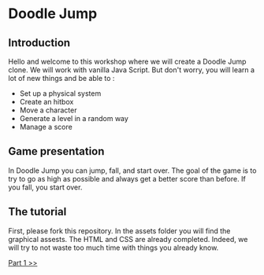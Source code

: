 # Doodle Jump

## Introduction

Hello and welcome to this workshop where we will create a Doodle Jump clone. We will work with vanilla Java Script. But don't worry, you will learn a lot of new things and be able to :

- Set up a physical system
- Create an hitbox
- Move a character
- Generate a level in a random way
- Manage a score

## Game presentation

In Doodle Jump you can jump, fall, and start over. The goal of the game is to try to go as high as possible and always get a better score than before. If you fall, you start over.

## The tutorial

First, please fork this repository. In the assets folder you will find the graphical assests. The HTML and CSS are already completed. Indeed, we will try to not waste too much time with things you already know.

[Part 1 >>](./part_1.md)
